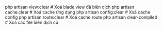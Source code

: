 php artisan view:clear       # Xoá blade view đã biên dịch
php artisan cache:clear      # Xoá cache ứng dụng
php artisan config:clear     # Xoá cache config
php artisan route:clear      # Xoá cache route
php artisan clear-compiled   # Xoá các file biên dịch cũ